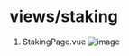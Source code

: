 # views/staking

1. StakingPage.vue
   ![image](https://user-images.githubusercontent.com/78536273/118101134-382fcd80-b412-11eb-9679-cc3c59be016e.png)
